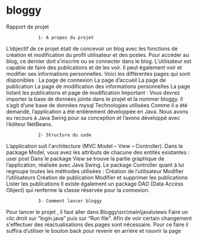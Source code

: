 # bloggy
Rapport de projet

                1- A propos du projet
L’objectif de ce projet était de concevoir un blog avec les fonctions de création et modification du profil utilisateur et des postes.
Pour accéder au blog, ce dernier doit s’inscrire ou se connecter dans le blog.
L’utilisateur est capable de faire des publications et de les voir. Il peut également voir et modifier ses informations personnelles.
Voici les différentes pages qui sont disponibles :
La page de connexion
La page d’accueil
La page de publication
La page de modification des informations personnelles
La page listant les publications et page de modification
Important : Vous devrez importer la base de données jointe dans le projet et la nommer bloggy. Il s’agit d’une base de données mysql
Technologies utilisées
Comme il a été demandé, l’application a été entièrement développée en Java. Nous avons eu recours à Java Swing pour sa conception et l’avons développé avec l’éditeur NetBeans.

                2- Structure du code
L’application suit l'architecture (MVC Model – View – Controller).
Dans le package Model, vous avez les attributs de chacune des entités existantes :
user
post
Dans le package View se trouve la partie graphique de l’application, réalisée avec Java Swing.
Le package Controller quant à lui regroupe toutes les méthodes utilisées :
Création de l’utilisateur
Modifier l’utilisateurs
Création de publication
Modifier et supprimer les publications
Lister les publications
Il existe également un package DAO (Data Access Object) qui renferme la classe réservée pour la connexion.

                3- Comment lancer bloggy
Pour lancer le projet , il faut aller dans 						Bloggy\src\main\java\views
Faire un clic droit sur “login.java” puis sur “Run file”.
Afin de voir certain changement s'effectuer des réactualisations des pages sont nécessaire. Pour ce faire il suffira d’utiliser le bouton back pour revenir en arrière et rouvrir la page
